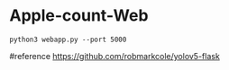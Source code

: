 # Apple-count-Web

```
python3 webapp.py --port 5000
```
#reference
https://github.com/robmarkcole/yolov5-flask
